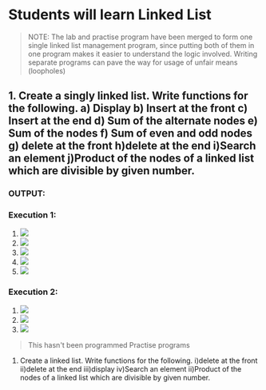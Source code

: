 # Students will learn Linked List
> NOTE: The lab and practise program have been merged to form one single linked list management program, since putting both
of them in one program makes it easier to understand the logic involved. Writing separate programs can pave the way for usage
of unfair means (loopholes) 
## 1. Create a singly linked list. Write functions for the following. a) Display b) Insert at the front c) Insert at the end d) Sum of the alternate nodes e) Sum of the nodes f) Sum of even and odd nodes g) delete at the front h)delete at the end i)Search an element j)Product of the nodes of a linked list which are divisible by given number.

### OUTPUT:
### Execution 1:
1. ![](output_screenshots/1a.png)
2. ![](output_screenshots/1b.png)
3. ![](output_screenshots/1c.png)
4. ![](output_screenshots/1d.png)
5. ![](output_screenshots/1e.png)

### Execution 2:
1. ![](output_screenshots/2a.png)
2. ![](output_screenshots/2b.png)
3. ![](output_screenshots/2c.png)

>This hasn't been programmed
Practise programs
1) Create a linked list. Write functions for the following.
i)delete at the front
ii)delete at the end
iii)display
iv)Search an element
ii)Product of the nodes of a linked list which are divisible by given number.